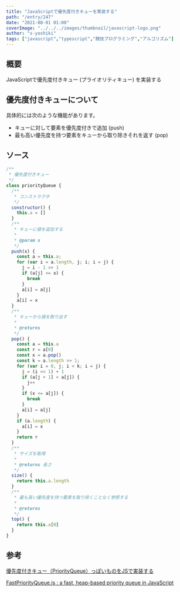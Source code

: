 ```yaml
---
title: "JavaScriptで優先度付きキューを実装する"
path: "/entry/247"
date: "2021-08-01 01:00"
coverImage: "../../../images/thumbnail/javascript-logo.png"
author: "s-yoshiki"
tags: ["javascript","typescript","競技プログラミング","アルゴリズム"]
---
```


## 概要

JavaScriptで優先度付きキュー (プライオリティキュー) を実装する

## 優先度付きキューについて

具体的には次のような機能があります。

 - キューに対して要素を優先度付きで追加 (push)
 - 最も高い優先度を持つ要素をキューから取り除きそれを返す (pop)

## ソース

```js
/**
 * 優先度付きキュー
 */
class priorityQueue {
  /**
   * コンストラクタ
   */
  constructor() {
    this.a = []
  }
  /**
   * キューに値を追加する
   * 
   * @param x 
   */
  push(x) {
    const a = this.a;
    for (var i = a.length, j; i; i = j) {
      j = i - 1 >> 1
      if (a[j] <= x) {
        break
      }
      a[i] = a[j]
    }
    a[i] = x
  }
  /**
   * キューから値を取り出す
   * 
   * @returns 
   */
  pop() {
    const a = this.a
    const r = a[0]
    const x = a.pop()
    const k = a.length >> 1;
    for (var i = 0, j; i < k; i = j) {
      j = (i << 1) + 1
      if (a[j + 1] < a[j]) {
        j++
      }
      if (x <= a[j]) {
        break
      }
      a[i] = a[j]
    }
    if (a.length) {
      a[i] = x
    }
    return r
  }
  /**
   * サイズを取得
   * 
   * @returns 長さ
   */
  size() {
    return this.a.length
  }
  /**
   * 最も高い優先度を持つ要素を取り除くことなく参照する
   * 
   * @returns 
   */
  top() {
    return this.a[0]
  }
}
```

## 参考

[優先度付きキュー（PriorityQueue）っぽいものをJSで実装する](https://qiita.com/oimo23/items/28f743021592afa12d0b)

[FastPriorityQueue.js : a fast, heap-based priority queue in JavaScript](https://www.npmjs.com/package/fastpriorityqueue)